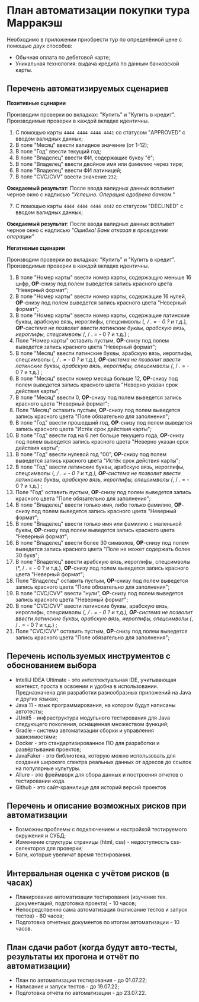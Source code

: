 # План автоматизации покупки тура Марракэш
Необходимо в приложении приобрести тур по определённой цене с помощью двух способов:

- Обычная оплата по дебетовой карте;
- Уникальная технология: выдача кредита по данным банковской карты.
## Перечень автоматизируемых сценариев

**Позитивные сценарии**

Производим проверки во вкладках: "Купить" и "Купить в кредит".
Производимые проверки в каждой вкладке идентичны.

1. С помощью карты `4444 4444 4444 4441` со статусом "APPROVED" с вводом валидных данных;
2. В поле "Месяц" ввести валидное значение (от 1-12);
3. В поле "Год" ввести текущий год;
4. В поле "Владелец" ввести ФИ, содержащие букву "ё";
5. В поле "Владелец" ввести двойное имя или фамилию через тире;
6. В поле "Владелец" ввести ФИ латиницей;
7. В поле "CVC/CVV" ввести значение `232`;

**Ожидаемый результат**: После ввода валидных данных всплывет черное окно с надписью _"Успешно. Операция одобрена банком."_

7. С помощью карты `4444 4444 4444 4442` со статусом "DECLINED" с вводом валидных данных;

**Ожидаемый результат**: После ввода валидных данных всплывет черное окно с надписью _"Ошибка! Банк отказал в проведении операции"_


**Негативные сценарии**

Производим проверки во вкладках: "Купить" и "Купить в кредит".
Производимые проверки в каждой вкладке идентичны.

1. В поле "Номер карты" ввести номер карты, содержащую меньше 16 цифр, **ОР**-снизу под полем выведется запись красного цвета "Неверный формат";
2. В поле "Номер карты" ввести номер карты, содержащие 16 нулей, **ОР**-снизу под полем выведется запись красного цвета "Неверный формат";
3. В поле "Номер карты" ввести номер карты, содержащие латинские буквы, арабскую вязь, иероглифы, спецсимволы (*, / . = - 0 ? и т.д.), **ОР**-система не позволит ввести латинские буквы, арабскую вязь, иероглифы, спецсимволы (*, / . = - 0 ? и т.д.) ;
4. Поле "Номер карты" оставить пустым, **ОР**-снизу под полем выведется запись красного цвета "Неверный формат";
5. В поле "Месяц" ввести латинские буквы, арабскую вязь, иероглифы, спецсимволы (*, / . = - 0 ? и т.д.), **ОР**-система не позволит ввести латинские буквы, арабскую вязь, иероглифы, спецсимволы (*, / . = - 0 ? и т.д.) ;
6. В поле "Месяц" ввести номер месяца больше 12, **ОР**-снизу под полем выведется запись красного цвета "Неверно указан срок действия карты";
7. В поле "Месяц" ввести 0, **ОР**-снизу под полем выведется запись красного цвета "Неверный формат";
8. Поле "Месяц" оставить пустым, **ОР**-снизу под полем выведется запись красного цвета "Поле обязательно для заполнения";
9. В поле "Год" ввести прошедший год, **ОР**-снизу под полем выведется запись красного цвета "Истёк срок действия карты";
10. В поле "Год" ввести год на 6 лет больше текущего года, **ОР**-снизу под полем выведется запись красного цвета "Неверно указан срок действия карты";
11. В поле "Год" ввести нулевой год "00", **ОР**-снизу под полем выведется запись красного цвета "Истёк срок действия карты";
12. В поле "Год" ввести латинские буквы, арабскую вязь, иероглифы, спецсимволы (*, / . = - 0 ? и т.д.), **ОР**-система не позволит ввести латинские буквы, арабскую вязь, иероглифы, спецсимволы (*, / . = - 0 ? и т.д.) ;
13. Поле "Год" оставить пустым, **ОР**-снизу под полем выведется запись красного цвета "Поле обязательно для заполнения";
14. В поле "Владелец" ввести только имя, либо только фамилию, **ОР**-снизу под полем выведется запись красного цвета "Неверный формат";
15. В поле "Владелец" ввести только имя или фамилию с маленькой буквы, **ОР**-снизу под полем выведется запись красного цвета "Неверный формат";
16. В поле "Владелец" ввести более 30 символов, **ОР**-снизу под полем выведется запись красного цвета "Поле не может содержать более 30 букв";
17. В поле "Владелец" ввести арабскую вязь, иероглифы, спецсимволы (*, / . = - 0 ? и т.д.), **ОР**-снизу под полем выведется запись красного цвета "Неверный формат";
18. Поле "Владелец" оставить пустым, **ОР**-снизу под полем выведется запись красного цвета "Поле обязательно для заполнения";
19. В поле "CVC/CVV" ввести "нули", **ОР**-снизу под полем выведется запись красного цвета "Неверный формат";
20. В поле "CVC/CVV" ввести латинские буквы, арабскую вязь, иероглифы, спецсимволы (*, / . = - 0 ? и т.д.), **ОР**-система не позволит ввести латинские буквы, арабскую вязь, иероглифы, спецсимволы (*, / . = - 0 ? и т.д.) ;
21. Поле "CVC/CVV" оставить пустым,  **ОР**-снизу под полем выведется запись красного цвета "Поле обязательно для заполнения";

## Перечень используемых инструментов с обоснованием выбора
* IntelliJ IDEA Ultimate - это интеллектуальная IDE, учитывающая контекст, проста в освоении и удобна в использовании. Предназначена для разработки разнообразных приложений на Java и других языках;
* Java 11 - язык программирования, на котором будут написаны автотесты;
* JUnit5 - инфраструктура модульного тестирования для Java следующего поколения, оснащенная множеством функций;
* Gradle - система автоматизации сборки и управления зависимостями;
* Docker - это стандартизированное ПО для разработки и развёртывания проектов;
* JavaFaker - это библиотека, которую можно использовать для создания широкого спектра реальных данных от адресов до ссылок на популярные культуры.
* Allure - это фреймворк для сбора данных и построения отчетов о тестировании кода.
* Github -  это сайт-хранилище для историй версий проектов

## Перечень и описание возможных рисков при автоматизации

* Возможны проблемы с подключением и настройкой тестируемого окружения и СУБД;
* Изменение структуры страницы (html, css) - недоступность css-селекторов для проверки;
* Баги, которые увеличат время тестирования.


## Интервальная оценка с учётом рисков (в часах)

* Планирование автоматизации тестирования (изучение тех. документаций, подготовка проекта) - 10 часов;
* Непосредственно сама автоматизация (написание тестов и запуск тестов) - 60 часов;
* Подготовка отчетных документов по итогам автоматизации - 10 часов.

## План сдачи работ (когда будут авто-тесты, результаты их прогона и отчёт по автоматизации)

* План по автоматизации тестирования - до 01.07.22;
* Написание и запуск тестов - до 19.07.22;
* Подготовка отчёта по автоматизации - до 23.07.22.
